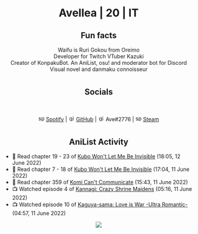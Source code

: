 <h1 align="center">
Avellea | 20 | IT
</h1>



<h2 align="center">
Fun facts
</h2>

<p align="center">
Waifu is Ruri Gokou from Oreimo<br>
Developer for Twitch VTuber Kazuki<br>
Creator of KonpakuBot. An AniList, osu! and moderator bot for Discord<br>
Visual novel and danmaku connoisseur
</p>

<h1>
<h2 align="center">Socials</h2>
<br>
<p align="center">
<img src="https://open.scdn.co/cdn/images/favicon.5cb2bd30.ico" alt="spotify logo" width="16"> <a href="https://open.spotify.com/user/2r8tkjt7qlh7uo7k06z43t63a">Spotify</a> | <img src="https://github.com/fluidicon.png" alt="github logo" width="16"> <a href="https://github.com/Avellea">GitHub</a> | <img src="https://i.imgur.com/ywxedYu.png" alt="github logo" width="16"> Ave#2776 | <img src="https://store.steampowered.com/favicon.ico" alt="spotify logo" width="16"> <a href="https://steamcommunity.com/id/Avellea/">Steam</a>
</p>
<h1>

<h2 align="center">AniList Activity</h2>

<!-- ANILIST_ACTIVITY:start -->

-   📖 Read chapter 19 - 23 of [Kubo Won't Let Me Be Invisible](https://anilist.co/manga/112981) (18:05, 12 June 2022)
-   📖 Read chapter 7 - 18 of [Kubo Won't Let Me Be Invisible](https://anilist.co/manga/112981) (17:04, 11 June 2022)
-   📖 Read chapter 359 of [Komi Can't Communicate](https://anilist.co/manga/97852) (15:43, 11 June 2022)
-   📺 Watched episode 4 of [Kannagi: Crazy Shrine Maidens](https://anilist.co/anime/3958) (05:16, 11 June 2022)
-   📺 Watched episode 10 of [Kaguya-sama: Love is War -Ultra Romantic-](https://anilist.co/anime/125367) (04:57, 11 June 2022)

<!-- ANILIST_ACTIVITY:end -->


<!-- ---
  
<p align="center">
<img src="https://count.getloli.com/get/@avellea?theme=gelbooru" alt=":name" />
<p>
  
--- -->



<p align="center">
<img src="https://i.pinimg.com/originals/5f/95/04/5f9504eb5a7d27ec7a6121b9e9aa48b3.gif">
<p>
